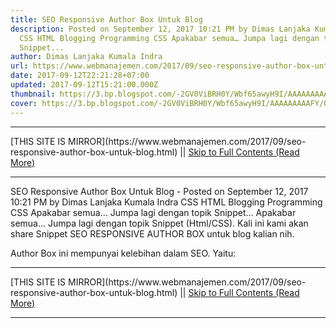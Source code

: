 ```yaml
---
title: SEO Responsive Author Box Untuk Blog
description: Posted on September 12, 2017 10:21 PM by Dimas Lanjaka Kumala Indra
  CSS HTML Blogging Programming CSS Apakabar semua… Jumpa lagi dengan topik
  Snippet...
author: Dimas Lanjaka Kumala Indra
url: https://www.webmanajemen.com/2017/09/seo-responsive-author-box-untuk-blog.html
date: 2017-09-12T22:21:28+07:00
updated: 2017-09-12T15:21:00.000Z
thumbnail: https://3.bp.blogspot.com/-2GV0ViBRH0Y/Wbf65awyH9I/AAAAAAAAAFY/03ly2YaDb94PqUXRdkwXbOVSMWfn1USCwCLcBGAs/s320/PicsArt_09-12-10.18.11.png
cover: https://3.bp.blogspot.com/-2GV0ViBRH0Y/Wbf65awyH9I/AAAAAAAAAFY/03ly2YaDb94PqUXRdkwXbOVSMWfn1USCwCLcBGAs/s320/PicsArt_09-12-10.18.11.png
---
```


<hr/> [THIS SITE IS MIRROR](https://www.webmanajemen.com/2017/09/seo-responsive-author-box-untuk-blog.html) || <a href="https://www.webmanajemen.com/2017/09/seo-responsive-author-box-untuk-blog.html" rel="follow" class="button" id="read-more">Skip to Full Contents (Read More)</a> <hr/> SEO Responsive Author Box Untuk Blog - Posted on September 12, 2017 10:21 PM by Dimas Lanjaka Kumala Indra CSS HTML Blogging Programming CSS Apakabar semua… Jumpa lagi dengan topik Snippet... Apakabar semua...
Jumpa lagi dengan topik Snippet (Html/CSS).
Kali ini kami akan share Snippet SEO RESPONSIVE AUTHOR BOX untuk blog kalian nih.

Author Box ini mempunyai kelebihan dalam SEO. Yaitu: 

 <hr/> [THIS SITE IS MIRROR](https://www.webmanajemen.com/2017/09/seo-responsive-author-box-untuk-blog.html) || <a href="https://www.webmanajemen.com/2017/09/seo-responsive-author-box-untuk-blog.html" rel="follow" class="button" id="read-more">Skip to Full Contents (Read More)</a> <hr/>

<script>
    if (location.host.includes('dimaslanjaka12')) {
      location.replace('https://www.webmanajemen.com/2017/09/seo-responsive-author-box-untuk-blog.html');
    }
  </script>